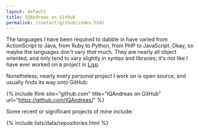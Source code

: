 ```yaml
---
layout: default
title: IQAndreas on GitHub
permalink: /contact/github/index.html
---
```


The languages I have been required to dabble in have varied from ActionScript to Java, from Ruby to Python, from PHP to JavaScript. Okay, so maybe the languages don't vary _that_ much. They are nearly all object oriented, and only tend to vary slightly in syntax and libraries; it's not like I have ever worked on a project in [Lisp](https://en.wikipedia.org/wiki/Lisp_%28programming_language%29).

Nonetheless, nearly every _personal_ project I work on is open source, and usually finds its way onto GitHub:

{% include flink site="github.com" title="IQAndreas on GitHub" url="https://github.com/IQAndreas/" %}

Some recent or significant projects of mine include:

{% include lists/data/repositories.html %}

